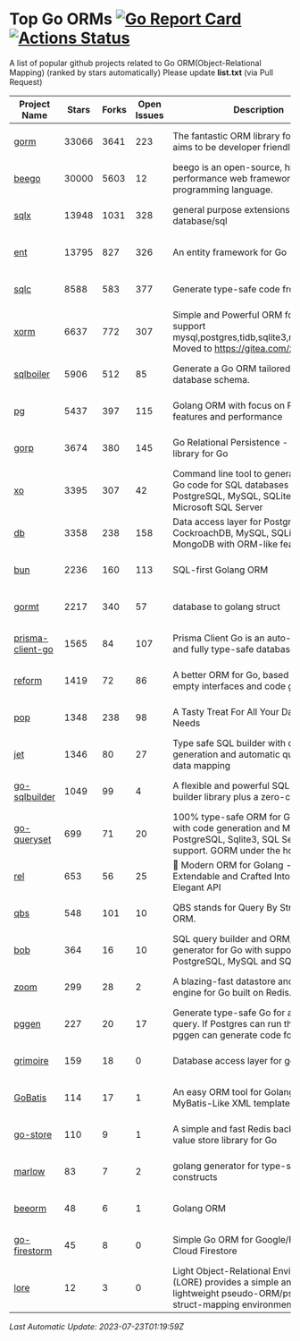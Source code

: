 # Top Go ORMs [![Go Report Card](https://goreportcard.com/badge/github.com/d-tsuji/awesome-go-orms)](https://goreportcard.com/report/github.com/d-tsuji/awesome-go-orms) [![Actions Status](https://github.com/d-tsuji/awesome-go-orms/workflows/CI/badge.svg)](https://github.com/d-tsuji/awesome-go-orms/actions)
A list of popular github projects related to Go ORM(Object-Relational Mapping) (ranked by stars automatically)
Please update **list.txt** (via Pull Request)

| Project Name | Stars | Forks | Open Issues | Description | Last Update |
| ------------ | ----- | ----- | ----------- | ----------- | ----------- |
| [gorm](https://github.com/go-gorm/gorm) | 33066 | 3641 | 223 | The fantastic ORM library for Golang, aims to be developer friendly | 2023-07-22 20:47:05 |
| [beego](https://github.com/beego/beego) | 30000 | 5603 | 12 | beego is an open-source, high-performance web framework for the Go programming language. | 2023-07-22 17:20:49 |
| [sqlx](https://github.com/jmoiron/sqlx) | 13948 | 1031 | 328 | general purpose extensions to golang's database/sql | 2023-07-21 19:49:44 |
| [ent](https://github.com/ent/ent) | 13795 | 827 | 326 | An entity framework for Go | 2023-07-22 21:17:01 |
| [sqlc](https://github.com/kyleconroy/sqlc) | 8588 | 583 | 377 | Generate type-safe code from SQL | 2023-07-22 23:07:07 |
| [xorm](https://github.com/go-xorm/xorm) | 6637 | 772 | 307 | Simple and Powerful ORM for Go, support mysql,postgres,tidb,sqlite3,mssql,oracle, Moved to https://gitea.com/xorm/xorm | 2023-07-20 16:07:48 |
| [sqlboiler](https://github.com/volatiletech/sqlboiler) | 5906 | 512 | 85 | Generate a Go ORM tailored to your database schema. | 2023-07-22 23:19:13 |
| [pg](https://github.com/go-pg/pg) | 5437 | 397 | 115 | Golang ORM with focus on PostgreSQL features and performance | 2023-07-21 01:40:08 |
| [gorp](https://github.com/go-gorp/gorp) | 3674 | 380 | 145 | Go Relational Persistence - an ORM-ish library for Go | 2023-07-22 14:00:08 |
| [xo](https://github.com/xo/xo) | 3395 | 307 | 42 | Command line tool to generate idiomatic Go code for SQL databases supporting PostgreSQL, MySQL, SQLite, Oracle, and Microsoft SQL Server | 2023-07-21 13:49:18 |
| [db](https://github.com/upper/db) | 3358 | 238 | 158 | Data access layer for PostgreSQL, CockroachDB, MySQL, SQLite and MongoDB with ORM-like features. | 2023-07-22 17:30:08 |
| [bun](https://github.com/uptrace/bun) | 2236 | 160 | 113 | SQL-first Golang ORM | 2023-07-22 14:06:03 |
| [gormt](https://github.com/xxjwxc/gormt) | 2217 | 340 | 57 | database to golang struct | 2023-07-21 12:01:18 |
| [prisma-client-go](https://github.com/steebchen/prisma-client-go) | 1565 | 84 | 107 | Prisma Client Go is an auto-generated and fully type-safe database client | 2023-07-22 16:53:18 |
| [reform](https://github.com/go-reform/reform) | 1419 | 72 | 86 | A better ORM for Go, based on non-empty interfaces and code generation. | 2023-07-22 21:17:40 |
| [pop](https://github.com/gobuffalo/pop) | 1348 | 238 | 98 | A Tasty Treat For All Your Database Needs | 2023-07-19 13:16:52 |
| [jet](https://github.com/go-jet/jet) | 1346 | 80 | 27 | Type safe SQL builder with code generation and automatic query result data mapping | 2023-07-21 09:08:22 |
| [go-sqlbuilder](https://github.com/huandu/go-sqlbuilder) | 1049 | 99 | 4 | A flexible and powerful SQL string builder library plus a zero-config ORM. | 2023-07-22 13:31:36 |
| [go-queryset](https://github.com/jirfag/go-queryset) | 699 | 71 | 20 | 100% type-safe ORM for Go (Golang) with code generation and MySQL, PostgreSQL, Sqlite3, SQL Server support. GORM under the hood. | 2023-06-22 15:30:43 |
| [rel](https://github.com/go-rel/rel) | 653 | 56 | 25 | :gem: Modern ORM for Golang - Testable, Extendable and Crafted Into a Clean and Elegant API | 2023-07-21 06:36:54 |
| [qbs](https://github.com/coocood/qbs) | 548 | 101 | 10 | QBS stands for Query By Struct. A Go ORM. | 2023-06-28 11:20:23 |
| [bob](https://github.com/stephenafamo/bob) | 364 | 16 | 10 | SQL query builder and ORM/Factory generator for Go with support for PostgreSQL, MySQL and SQLite | 2023-07-22 22:27:21 |
| [zoom](https://github.com/albrow/zoom) | 299 | 28 | 2 | A blazing-fast datastore and querying engine for Go built on Redis. | 2023-06-28 11:19:53 |
| [pggen](https://github.com/jschaf/pggen) | 227 | 20 | 17 | Generate type-safe Go for any Postgres query. If Postgres can run the query, pggen can generate code for it. | 2023-07-18 09:01:19 |
| [grimoire](https://github.com/Fs02/grimoire) | 159 | 18 | 0 | Database access layer for golang | 2023-05-05 18:28:02 |
| [GoBatis](https://github.com/mei-rune/GoBatis) | 114 | 17 | 1 | An easy ORM tool for Golang, support MyBatis-Like XML template SQL | 2023-07-07 19:10:37 |
| [go-store](https://github.com/gosuri/go-store) | 110 | 9 | 1 | A simple and fast Redis backed key-value store library for Go | 2023-03-15 19:18:53 |
| [marlow](https://github.com/dadleyy/marlow) | 83 | 7 | 2 | golang generator for type-safe sql api constructs | 2023-01-28 13:13:25 |
| [beeorm](https://github.com/latolukasz/beeorm) | 48 | 6 | 1 | Golang ORM | 2023-07-06 08:13:07 |
| [go-firestorm](https://github.com/jschoedt/go-firestorm) | 45 | 8 | 0 | Simple Go ORM for Google/Firebase Cloud Firestore | 2023-07-03 14:39:06 |
| [lore](https://github.com/abrahambotros/lore) | 12 | 3 | 0 | Light Object-Relational Environment (LORE) provides a simple and lightweight pseudo-ORM/pseudo-struct-mapping environment for Go | 2023-03-26 01:00:56 |

*Last Automatic Update: 2023-07-23T01:19:59Z*